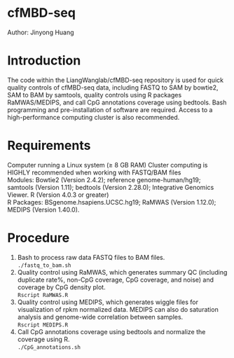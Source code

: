 # cfMBD-seq
Author: Jinyong Huang

# Introduction
The code within the LiangWanglab/cfMBD-seq repository is used for quick quality controls of cfMBD-seq data, including FASTQ to SAM by bowtie2, SAM to BAM by samtools, quality controls using R packages RaMWAS/MEDIPS,  and call CpG annotations coverage using bedtools. Bash programming and pre-installation of software are required. Access to a high-performance computing cluster is also recommended. 

# Requirements
Computer running a Linux system (≥ 8 GB RAM) Cluster computing is HIGHLY recommended when working with FASTQ/BAM files  
Modules: Bowtie2 (Version 2.4.2); reference genome-human/hg19; samtools (Version 1.11); bedtools (Version 2.28.0); Integrative Genomics Viewer.
R (Version 4.0.3 or greater)  
R Packages: BSgenome.hsapiens.UCSC.hg19; RaMWAS (Version 1.12.0); MEDIPS (Version 1.40.0).

# Procedure
1. Bash to process raw data FASTQ files to BAM files.  
```./fastq_to_bam.sh```  
2. Quality control using RaMWAS, which generates summary QC (including duplicate  rate%, non-CpG coverage, CpG coverage, and noise) and coverage by CpG density plot.  
```Rscript RaMWAS.R```  
3. Quality control using MEDIPS, which generates wiggle files for visualization of rpkm normalized data. MEDIPS can also do saturation analysis and genome-wide correlation between samples.  
```Rscript MEDIPS.R```   
4. Call CpG annotations coverage using bedtools and normalize the coverage using R.   
```./CpG_annotations.sh```     
